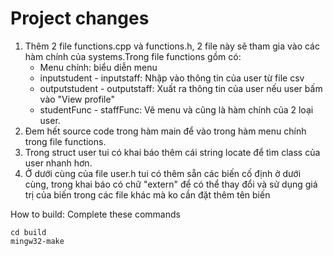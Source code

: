 # Project changes

1. Thêm 2 file functions.cpp và functions.h, 2 file này sẽ tham gia vào các hàm chính của systems.Trong file functions gồm có:
   - Menu chính: biểu diễn menu
   - inputstudent - inputstaff: Nhập vào thông tin của user từ file csv
   - outputstudent - outputstaff: Xuất ra thông tin của user nếu user bấm vào "View profile"
   - studentFunc - staffFunc: Vẽ menu và cũng là hàm chính của 2 loại user.
2. Đem hết source code trong hàm main để vào trong hàm menu chính trong file functions.
3. Trong struct user tui có khai báo thêm cái string locate để tìm class của user nhanh hơn.
4. Ở dưới cùng của file user.h tui có thêm sẵn các biến cố định ở dưới cùng, trong khai báo có chữ "extern" để có thể thay đổi và sử dụng giá trị của biến trong các file khác mà ko cần đặt thêm tên biến

How to build: Complete these commands

```
cd build
mingw32-make
```
